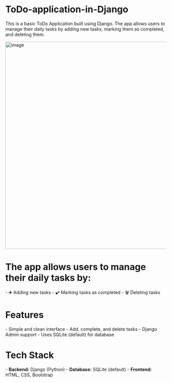 # ToDo-application-in-Django
This is a basic ToDo Application built using Django. The app allows users to manage their daily tasks by adding new tasks, marking them as completed, and deleting them.

<img width="1365" height="649" alt="image" src="https://github.com/user-attachments/assets/ebb9185a-997e-43ad-92f9-38d46b43f2b6" />


<h1>The app allows users to manage their daily tasks by:</h1>
- ➕ Adding new tasks
- ✔️ Marking tasks as completed
- 🗑️ Deleting tasks

 <h1>Features</h1>
- Simple and clean interface
- Add, complete, and delete tasks
- Django Admin support
- Uses SQLite (default) for database
<h1>Tech Stack</h1>
- <b>Backend:</b> Django (Python)
- <b>Database:</b> SQLite (default)
- <b>Frontend:</b> HTML, CSS, Bootstrap

